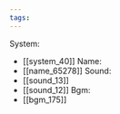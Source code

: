 ```yaml
---
tags:
---
```

System:
- [[system_40]]
Name:
- [[name_65278]]
Sound:
- [[sound_13]]
- [[sound_12]]
Bgm:
- [[bgm_175]]
